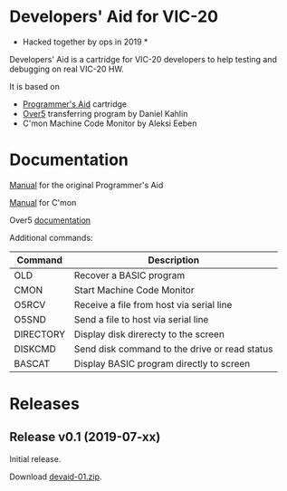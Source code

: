 # Developers' Aid for VIC-20

* Hacked together by ops in 2019 *

Developers' Aid is a cartridge for VIC-20 developers to help testing and debugging on real VIC-20 HW.

It is based on

- [Programmer's Aid](http://sleepingelephant.com/denial/wiki/index.php?title=VIC-1212_Programmers_Aid_Cartridge) cartridge
- [Over5](http://www.kahlin.net/daniel/over5/) transferring program by Daniel Kahlin
- C'mon Machine Code Monitor by Aleksi Eeben

# Documentation

[Manual](http://www.zimmers.net/anonftp/pub/cbm/vic20/manuals/VIC_1212_Programmers_Aid.pdf) for the original Programmer's Aid

[Manual](http://www.zimmers.net/anonftp/pub/cbm/vic20/programming/cmon.txt) for C'mon

Over5 [documentation](https://github.com/ops/over5/tree/master/doc)

Additional commands:

| Command | Description |
| --- | --- |
| OLD | Recover a BASIC program |
| CMON | Start Machine Code Monitor |
| O5RCV | Receive a file from host via serial line |
| O5SND | Send a file to host via serial line |
| DIRECTORY | Display disk direrecty to the screen |
| DISKCMD | Send disk command to the drive or read status|
| BASCAT | Display BASIC program directly to screen |

# Releases

## Release v0.1 (2019-07-xx)

Initial release.

Download [devaid-01.zip](releases/da_v1.0.zip).
